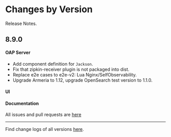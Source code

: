 Changes by Version
==================
Release Notes.

8.9.0
------------------

#### OAP Server
* Add component definition for `Jackson`.
* Fix that zipkin-receiver plugin is not packaged into dist.
* Replace e2e cases to e2e-v2: Lua Nginx/SelfObservability.
* Upgrade Armeria to 1.12, upgrade OpenSearch test version to 1.1.0.

#### UI

#### Documentation


All issues and pull requests are [here](https://github.com/apache/skywalking/milestone/101?closed=1)

------------------
Find change logs of all versions [here](changes).
